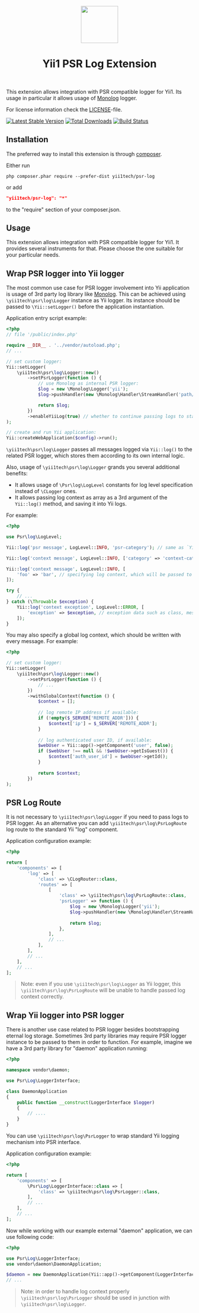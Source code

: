 <p align="center">
    <a href="https://github.com/yii1tech" target="_blank">
        <img src="https://avatars.githubusercontent.com/u/134691944" height="100px">
    </a>
    <h1 align="center">Yii1 PSR Log Extension</h1>
    <br>
</p>

This extension allows integration with PSR compatible logger for Yii1.
Its usage in particular it allows usage of [Monolog](https://github.com/Seldaek/monolog) logger.

For license information check the [LICENSE](LICENSE.md)-file.

[![Latest Stable Version](https://img.shields.io/packagist/v/yii1tech/psr-log.svg)](https://packagist.org/packages/yii1tech/psr-log)
[![Total Downloads](https://img.shields.io/packagist/dt/yii1tech/psr-log.svg)](https://packagist.org/packages/yii1tech/psr-log)
[![Build Status](https://github.com/yii1tech/psr-log/workflows/build/badge.svg)](https://github.com/yii1tech/psr-log/actions)


Installation
------------

The preferred way to install this extension is through [composer](http://getcomposer.org/download/).

Either run

```
php composer.phar require --prefer-dist yii1tech/psr-log
```

or add

```json
"yii1tech/psr-log": "*"
```

to the "require" section of your composer.json.


Usage
-----

This extension allows integration with PSR compatible logger for Yii1.
It provides several instruments for that. Please choose the one suitable for your particular needs. 


## Wrap PSR logger into Yii logger <span id="wrap-psr-logger-into-yii-logger"></span>

The most common use case for PSR logger involvement into Yii application is usage of 3rd party log library like [Monolog](https://github.com/Seldaek/monolog).
This can be achieved using `\yii1tech\psr\log\Logger` instance as Yii logger. Its instance should be passed to `\Yii::setLogger()`
before the application instantiation.

Application entry script example:

```php
<?php
// file '/public/index.php'

require __DIR__ . '../vendor/autoload.php';
// ...

// set custom logger:
Yii::setLogger(
    \yii1tech\psr\log\Logger::new()
        ->setPsrLogger(function () {
            // use Monolog as internal PSR logger:
            $log = new \Monolog\Logger('yii');
            $log->pushHandler(new \Monolog\Handler\StreamHandler('path/to/your.log', \Monolog\Level::Warning));

            return $log;
        })
        ->enableYiiLog(true) // whether to continue passing logs to standard Yii log mechanism or not
);

// create and run Yii application:
Yii::createWebApplication($config)->run();
```

`\yii1tech\psr\log\Logger` passes all messages logged via `Yii::log()` to the related PSR logger, which stores them according to its
own internal logic.

Also, usage of `\yii1tech\psr\log\Logger` grands you several additional benefits:

- It allows usage of `\Psr\log\LogLevel` constants for log level specification instead of `\CLogger` ones.
- It allows passing log context as array as a 3rd argument of the `Yii::log()` method, and saving it into Yii logs.

For example:

```php
<?php

use Psr\log\LogLevel;

Yii::log('psr message', LogLevel::INFO, 'psr-category'); // same as `Yii::log('psr message', CLogger::LEVEL_INFO, 'psr-category');` 

Yii::log('context message', LogLevel::INFO, ['category' => 'context-category']); // same as `Yii::log('context message', CLogger::LEVEL_INFO, 'context-category');` 

Yii::log('context message', LogLevel::INFO, [
    'foo' => 'bar', // specifying log context, which will be passed to the related PSR logged, and added as JSON to the Yii log message, if it is enabled 
]);

try {
    // ...
} catch (\Throwable $exception) {
    Yii::log('context exception', LogLevel::ERROR, [
        'exception' => $exception, // exception data such as class, message, file, line and so on will be logged
    ]);
}
```

You may also specify a global log context, which should be written with every message. For example:

```php
<?php

// set custom logger:
Yii::setLogger(
    \yii1tech\psr\log\Logger::new()
        ->setPsrLogger(function () {
            // ...
        })
        ->withGlobalContext(function () {
            $context = [];
            
            // log remote IP address if available:
            if (!empty($_SERVER['REMOTE_ADDR'])) {
                $context['ip'] = $_SERVER['REMOTE_ADDR'];
            }
            
            // log authenticated user ID, if available:
            $webUser = Yii::app()->getComponent('user', false);
            if ($webUser !== null && !$webUser->getIsGuest()) {
                $context['auth_user_id'] = $webUser->getId();
            }
            
            return $context;
        })
);
```


## PSR Log Route <span id="psr-log-route"></span>

It is not necessary to `\yii1tech\psr\log\Logger` if you need to pass logs to PSR logger.
As an alternative you can add `\yii1tech\psr\log\PsrLogRoute` log route to the standard Yii "log" component.

Application configuration example:

```php
<?php

return [
    'components' => [
        'log' => [
            'class' => \CLogRouter::class,
            'routes' => [
                [
                    'class' => \yii1tech\psr\log\PsrLogRoute::class,
                    'psrLogger' => function () {
                        $log = new \Monolog\Logger('yii');
                        $log->pushHandler(new \Monolog\Handler\StreamHandler('path/to/your.log', \Monolog\Level::Warning));
 
                        return $log;
                    },
                ],
                // ...
            ],
        ],
        // ...
    ],
    // ...
];
```

> Note: even if you use `\yii1tech\psr\log\Logger` as Yii logger, this `\yii1tech\psr\log\PsrLogRoute` will be unable to handle
  passed log context correctly.


## Wrap Yii logger into PSR logger <span id="wrap-yii-logger-into-psr-logger"></span>

There is another use case related to PSR logger besides bootstrapping eternal log storage.
Sometimes 3rd party libraries may require PSR logger instance to be passed to them in order to function.
For example, imagine we have a 3rd party library for "daemon" application running:

```php
<?php

namespace vendor\daemon;

use Psr\Log\LoggerInterface;

class DaemonApplication
{
    public function __construct(LoggerInterface $logger)
    {
        // ....
    }
}
```

You can use `\yii1tech\psr\log\PsrLogger` to wrap standard Yii logging mechanism into PSR interface.

Application configuration example:

```php
<?php

return [
    'components' => [
        \Psr\Log\LoggerInterface::class => [
            'class' => \yii1tech\psr\log\PsrLogger::class,
        ],
        // ...
    ],
    // ...
];
```

Now while working with our example external "daemon" application, we can use following code:

```php
<?php

use Psr\Log\LoggerInterface;
use vendor\daemon\DaemonApplication;

$daemon = new DaemonApplication(Yii::app()->getComponent(LoggerInterface::class));
// ...
```

> Note: in order to handle log context properly `\yii1tech\psr\log\PsrLogger` should be used in junction with `\yii1tech\psr\log\Logger`.

